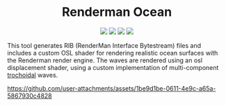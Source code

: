 <h1 align="center">Renderman Ocean</h1>
<div align="center">
  <a href="https://github.com/ParkerBritt?tab=repositories&q=&type=&language=python&sort="><img src="https://parkerbritt.com/badge?label=python&icon=python&color=3776AB"></a>
  <a href="https://renderman.pixar.com/"><img src="https://parkerbritt.com/badge?label=renderman&color=0099fd"></a>
  <a href="https://github.com/ParkerBritt?tab=repositories&q=&type=&language=c%2B%2B&sort="><img src="https://parkerbritt.com/badge?label=C%2B%2B&icon=cplusplus&color=00599C"></a>
  <a href="https://github.com/AcademySoftwareFoundation/OpenShadingLanguage"><img src="https://parkerbritt.com/badge?label=OSL&color=008ED2"></a>
</div>

This tool generates RIB (RenderMan Interface Bytestream) files and includes a custom OSL shader for rendering realistic ocean surfaces with the Renderman render engine.
The waves are rendered using an osl displacement shader, using a custom implementation of multi-component [trochoidal](https://en.wikipedia.org/wiki/Trochoidal_wave) waves.


https://github.com/user-attachments/assets/1be9d1be-0611-4e9c-a65a-5867930c4828

